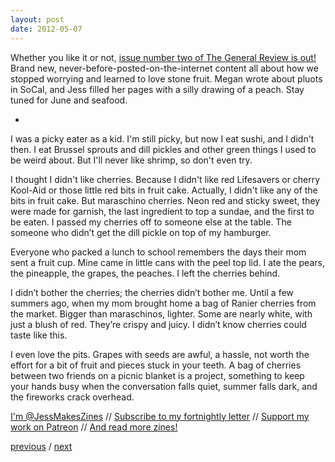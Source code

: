 ```yaml
---
layout: post
date: 2012-05-07
---
```


Whether you like it or not, [issue number two of The General Review is out!](https://jessdriscoll.itch.io/the-general-review) Brand new, never-before-posted-on-the-internet content all about how we stopped worrying and learned to love stone fruit. Megan wrote about pluots in SoCal, and Jess filled her pages with a silly drawing of a peach. Stay tuned for June and seafood. 

-

I was a picky eater as a kid. I'm still picky, but now I eat sushi, and I didn't then. I eat Brussel sprouts and dill pickles and other green things I used to be weird about. But I'll never like shrimp, so don't even try.

I thought I didn't like cherries. Because I didn't like red Lifesavers or cherry Kool-Aid or those little red bits in fruit cake. Actually, I didn't like any of the bits in fruit cake. But maraschino cherries. Neon red and sticky sweet, they were made for garnish, the last ingredient to top a sundae, and the first to be eaten. I passed my cherries off to someone else at the table. The someone who didn’t get the dill pickle on top of my hamburger.

Everyone who packed a lunch to school remembers the days their mom sent a fruit cup. Mine came in little cans with the peel top lid. I ate the pears, the pineapple, the grapes, the peaches. I left the cherries behind.

I didn’t bother the cherries; the cherries didn’t bother me. Until a few summers ago, when my mom brought home a bag of Ranier cherries from the market. Bigger than maraschinos, lighter. Some are nearly white, with just a blush of red. They’re crispy and juicy. I didn’t know cherries could taste like this.

I even love the pits. Grapes with seeds are awful, a hassle, not worth the effort for a bit of fruit and pieces stuck in your teeth. A bag of cherries between two friends on a picnic blanket is a project, something to keep your hands busy when the conversation falls quiet, summer falls dark, and the fireworks crack overhead.

[I'm @JessMakesZines](https://twitter.com/JessMakesZines) // [Subscribe to my fortnightly letter](http://tinyletter.com/jessdriscoll) // [Support my work on Patreon](https://www.patreon.com/jessdriscoll) // [And read more zines!](https://jessdriscoll.itch.io/)

<a href="{{page.previous.url}}">previous</a> / <a href="{{page.next.url}}">next</a>
